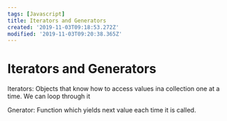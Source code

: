 ```yaml
---
tags: [Javascript]
title: Iterators and Generators
created: '2019-11-03T09:18:53.272Z'
modified: '2019-11-03T09:20:38.365Z'
---
```


# Iterators and Generators

Iterators: Objects that know how to access values ina collection one at a time. We can loop through it


Gnerator: Function which yields next value each time it is called.

